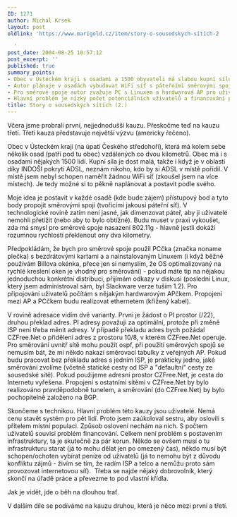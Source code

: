```yaml
---
ID: 1271
author: Michal Krsek
layout: post
oldlink: 'https://www.marigold.cz/item/story-o-sousedskych-sitich-2

  '
post_date: 2004-08-25 10:57:12
post_excerpt: ''
published: true
summary_points:
- Obec v Ústeckém kraji s osadami a 1500 obyvateli má slabou kupní sílu.
- Autor plánuje v osadách vybudovat WiFi síť s páteřními směrovými spoji.
- Pro směrové spoje autor zvažuje PC s Linuxem a hardwarová AP pro uživatele.
- Hlavní problém je nízký počet potenciálních uživatelů a financování provozu sítě.
title: Story o sousedských sítích (2.)
---
```


<p>
Včera jsme probrali první, nejjednodušší kauzu. Přeskočme teď na kauzu třetí. Třetí kauza představuje největší výzvu (americky řečeno). </p>
<p>
Obec v Ústeckém kraji (na úpatí Českého středohoří), která má kolem sebe několik osad (patří pod tu obec) vzdálených co dvou kilometrů. Obec má i s osadami nějakých 1500 lidí. Kupní síla je dost malá, takže i když je v oblasti díky INDOŠI pokrytí ADSL, neznám nikoho, kdo by si ADSL v místě pořídil. V místě jsem nebyl schopen naměřit žádnou WiFi síť (zkoušel jsem na více místech). Je tedy možné si to pěkně naplánovat a postavit podle svého.</p>

<!--more--><p>
Moje idea je postavit v každé osadě (kde bude zájem) přístupový bod a tyto body propojit směrovými spoji (tvořícími jakousi páteřní síť). V technologické rovině zatím není jasné, jak dimenzovat páteř, aby ji uživatelé nemohli přetížit (nebo aby to bylo obtížné). Budu muset v praxi vykoušet, zda má smysl pro směrové spoje nasazení 802.11g - hlavně jestli dokáží rozumnou rychlostí překlenout ony dva kilometry. </p>
<p>
Předpokládám, že bych pro směrové spoje použil PCčka (značka noname plečka) s bezdrátovými kartami a a nainstalovaným Linuxem (i když běžně používám Billova okénka, přece jen si nemyslím, že OS optimalizovaný na rychlé kreslení oken je vhodný pro směrování) - pokud máte tip na nějakou jednoduchou konkrétní distribuci, přijímám odkazy v diskusi (poslední Linux, který jsem administroval sám, byl Slackware verze tuším 1.2). Pro připojování uživatelů počítám s nějakým hardwarovým APčkem. Propojení mezi AP a PCčkem budu realizovat ethernetem (křížený kabel).</p>
<p>
V rovině adresace vidím dvě varianty. První je žádost o PI prostor (/22), druhou překlad adres. PI adresy považuji za optimální, protože při změně ISP není třeba měnit adresy. V případě překladu adres bych požádal CZFree.Net o přidělení adres z prostoru 10/8, v kterém CZFree.Net operuje. Pro směrování uvnitř sítě mohu použít ospf, při použití směrových spojů se nemusím bát, že mi někdo nakazí směrovací tabulky z veřejných AP. Pokud budu pracovat bez překladu adres s jedním ISP, je prakticky jedno, jaké směrování zvolíme (včetně statické cesty od ISP a "defaultní" cesty ze sousedské sítě). Pokud použijeme adresní prostor CZFree.Net, je cesta do Internetu vyřešena. Propojení s ostatními sítěmi v CZFree.Net by bylo realizováno pravděpodobně tunelem, a směrování (do CZFree.Net) by bylo pochopitelně založeno na BGP.</p>
<p>
Skončeme s technikou. Hlavní problém této kauzy jsou uživatelé. Nemá cenu stavět systém pro pět lidí. Proto jsem zaúkoloval sestru, aby oslovili s přítelem místní populaci. Způsob oslovení nechám na nich. S počtem uživatelů souvisí problém financování. Celkem není problém s postavením infrastruktury, ta je skutečně za pár korun. Někdo se ovšem musí o tu infrastrukturu starat (já to mohu dělat jen po omezený čas), někdo musí být schopen/ochoten vybírat peníze od uživatelů (já to nemohu být z důvodu konfliktu zájmů - živím se tím, že radím ISP a telco a nemůžu proto sám provozovat internetovou síť).  Třeba se najde nějaký dobrovolník, který skončí na úřadě práce a převezme to pod vlastní křídla.</p>
<p>
Jak je vidět, jde o běh na dlouhou trať.</p>
<p>
V dalším díle se podíváme na kauzu druhou, která je něco mezi první a třetí.</p>